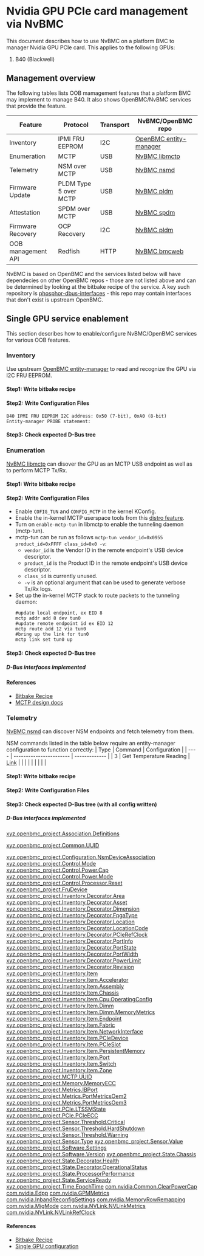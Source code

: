 # Nvidia GPU PCIe card management via NvBMC
This document describes how to use NvBMC on a platform BMC to manager Nvidia GPU
PCIe card. This applies to the following GPUs:
1) B40 (Blackwell)

## Management overview
The following tables lists OOB mamagement features that a platform BMC may
implement to manage B40. It also shows OpenBMC/NvBMC services that provide the
feature.

| Feature               | Protocol              | Transport | NvBMC/OpenBMC repo                                                  |
| --------------------- | --------------------- | --------- | ------------------------------------------------------------------- |
| Inventory             | IPMI FRU EEPROM       | I2C       | [OpenBMC entity-manager](https://github.com/openbmc/entity-manager) |
| Enumeration           | MCTP                  | USB       | [NvBMC libmctp](https://github.com/NVIDIA/libmctp)                  |
| Telemetry             | NSM over MCTP         | USB       | [NvBMC nsmd](https://github.com/NVIDIA/nsmd)                        |
| Firmware Update       | PLDM Type 5 over MCTP | USB       | [NvBMC pldm](https://github.com/NVIDIA/pldm)                        |
| Attestation           | SPDM over MCTP        | USB       | [NvBMC spdm](https://github.com/NVIDIA/spdm)                        |
| Firmware Recovery     | OCP Recovery          | I2C       | [NvBMC pldm](https://github.com/NVIDIA/pldm)                        |
| OOB management API    | Redfish               | HTTP      | [NvBMC bmcweb](https://github.com/NVIDIA/bmcwwb)                    |

NvBMC is based on OpenBMC and the services listed below will have
dependecies on other OpenBMC repos - those are not listed above and can be
determined by looking at the bitbake recipe of the service. A key such
repository is [phosphor-dbus-interfaces]() - this repo may contain interfaces that
don't exist is upstream OpenBMC.

## Single GPU service enablement
This section describes how to enable/configure NvBMC/OpenBMC services for
various OOB features.

### Inventory
Use upstream [OpenBMC entity-manager](https://github.com/openbmc/entity-manager)
to read and recognize the GPU via I2C FRU EEPROM.

#### Step1: Write bitbake recipe 

#### Step2: Write Configuration Files
```
B40 IPMI FRU EEPROM I2C address: 0x50 (7-bit), 0xA0 (8-bit)
Entity-manager PROBE statement:
```

#### Step3: Check expected D-Bus tree

### Enumeration
[NvBMC libmctp](https://github.com/NVIDIA/libmctp) can disover the GPU as an
MCTP USB endpoint as well as to perform MCTP Tx/Rx.

#### Step1: Write bitbake recipe 

#### Step2: Write Configuration Files
- Enable `COFIG_TUN` and `CONFIG_MCTP` in the kernel KConfig.
- Enable the in-kernel MCTP userspace tools from this [distro feature](https://github.com/openbmc/openbmc/blob/master/meta-phosphor/conf/distro/include/mctp.inc).
- Turn on `enable-mctp-tun` in libmctp to enable the tunneling daemon (mctp-tun).
- mctp-tun can be run as follows `mctp-tun vendor_id=0x0955 product_id=0xFFFF class_id=0x0 -v`:
    - `vendor_id` is the Vendor ID in the remote endpoint's USB device descriptor.
    - `product_id` is the Product ID in the remote endpoint's USB device descriptor.
    - `class_id` is currently unused.
    - `-v` is an optional argument that can be used to generate verbose Tx/Rx logs.
- Set up the in-kernel MCTP stack to route packets to the tunneling daemon:
    ```
    #update local endpoint, ex EID 8
    mctp addr add 8 dev tun0
    #update remote endpoint id ex EID 12
    mctp route add 12 via tun0
    #bring up the link for tun0
    mctp link set tun0 up
    ```

#### Step3: Check expected D-Bus tree

##### D-Bus interfaces implemented

#### References
- [Bitbake Recipe]()
- [MCTP design docs](https://github.com/NVIDIA/nvbmc-docs/tree/develop/nvidia/MCTP)

### Telemetry
[NvBMC nsmd](https://github.com/NVIDIA/nsmd) can discover NSM endpoints and
fetch telemetry from them.

NSM commands listed in the table below require an entity-manager configuration
to function correctly:
| Type | Command                 | Configuration |
| ---- | ----------------------- | ------------- |
| 3    | Get Temperature Reading | [Link]()      |
|      |                         |               |
|      |                         |               |

#### Step1: Write bitbake recipe 

#### Step2: Write Configuration Files

#### Step3: Check expected D-Bus tree (with all config written)

##### D-Bus interfaces implemented
[xyz.openbmc_project.Association.Definitions]()

[xyz.openbmc_project.Common.UUID]()

[xyz.openbmc_project.Configuration.NsmDeviceAssociation]()
[xyz.openbmc_project.Control.Mode]()
[xyz.openbmc_project.Control.Power.Cap]()
[xyz.openbmc_project.Control.Power.Mode]()
[xyz.openbmc_project.Control.Processor.Reset]()
[xyz.openbmc_project.FruDevice]()
[xyz.openbmc_project.Inventory.Decorator.Area]()
[xyz.openbmc_project.Inventory.Decorator.Asset]()
[xyz.openbmc_project.Inventory.Decorator.Dimension]()
[xyz.openbmc_project.Inventory.Decorator.FpgaType]()
[xyz.openbmc_project.Inventory.Decorator.Location]()
[xyz.openbmc_project.Inventory.Decorator.LocationCode]()
[xyz.openbmc_project.Inventory.Decorator.PCIeRefClock]()
[xyz.openbmc_project.Inventory.Decorator.PortInfo]()
[xyz.openbmc_project.Inventory.Decorator.PortState]()
[xyz.openbmc_project.Inventory.Decorator.PortWidth]()
[xyz.openbmc_project.Inventory.Decorator.PowerLimit]()
[xyz.openbmc_project.Inventory.Decorator.Revision]()
[xyz.openbmc_project.Inventory.Item]()
[xyz.openbmc_project.Inventory.Item.Accelerator]()
[xyz.openbmc_project.Inventory.Item.Assembly]()
[xyz.openbmc_project.Inventory.Item.Chassis]()
[xyz.openbmc_project.Inventory.Item.Cpu.OperatingConfig]()
[xyz.openbmc_project.Inventory.Item.Dimm]()
[xyz.openbmc_project.Inventory.Item.Dimm.MemoryMetrics]()
[xyz.openbmc_project.Inventory.Item.Endpoint]()
[xyz.openbmc_project.Inventory.Item.Fabric]()
[xyz.openbmc_project.Inventory.Item.NetworkInterface]()
[xyz.openbmc_project.Inventory.Item.PCIeDevice]()
[xyz.openbmc_project.Inventory.Item.PCIeSlot]()
[xyz.openbmc_project.Inventory.Item.PersistentMemory]()
[xyz.openbmc_project.Inventory.Item.Port]()
[xyz.openbmc_project.Inventory.Item.Switch]()
[xyz.openbmc_project.Inventory.Item.Zone]()
[xyz.openbmc_project.MCTP.UUID]()
[xyz.openbmc_project.Memory.MemoryECC]()
[xyz.openbmc_project.Metrics.IBPort]()
[xyz.openbmc_project.Metrics.PortMetricsOem2]()
[xyz.openbmc_project.Metrics.PortMetricsOem3]()
[xyz.openbmc_project.PCIe.LTSSMState]()
[xyz.openbmc_project.PCIe.PCIeECC]()
[xyz.openbmc_project.Sensor.Threshold.Critical]()
[xyz.openbmc_project.Sensor.Threshold.HardShutdown]()
[xyz.openbmc_project.Sensor.Threshold.Warning]()
[xyz.openbmc_project.Sensor.Type]()
[xyz.openbmc_project.Sensor.Value]()
[xyz.openbmc_project.Software.Settings]()
[xyz.openbmc_project.Software.Version]()
[xyz.openbmc_project.State.Chassis]()
[xyz.openbmc_project.State.Decorator.Health]()
[xyz.openbmc_project.State.Decorator.OperationalStatus]()
[xyz.openbmc_project.State.ProcessorPerformance]()
[xyz.openbmc_project.State.ServiceReady]()
[xyz.openbmc_project.Time.EpochTime]()
[com.nvidia.Common.ClearPowerCap]()
[com.nvidia.Edpp]()
[com.nvidia.GPMMetrics]()
[com.nvidia.InbandReconfigSettings]()
[com.nvidia.MemoryRowRemapping]()
[com.nvidia.MigMode]()
[com.nvidia.NVLink.NVLinkMetrics]()
[com.nvidia.NVLink.NVLinkRefClock]()

#### References
- [Bitbake Recipe]()
- [Single GPU configuration]()
